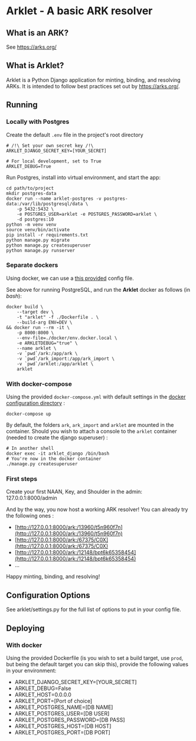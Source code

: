 # Arklet - A basic ARK resolver

## What is an ARK?
See https://arks.org/

## What is Arklet?
Arklet is a Python Django application for minting, binding, and resolving ARKs. It is intended to follow best practices set out by https://arks.org/.

## Running

### Locally with Postgres

Create the default `.env` file in the project's root directory

```
# /!\ Set your own secret key /!\
ARKLET_DJANGO_SECRET_KEY=[YOUR_SECRET]

# For local development, set to True
ARKLET_DEBUG=True
```

Run Postgres, install into virtual environment, and start the app:
```
cd path/to/project
mkdir postgres-data
docker run --name arklet-postgres -v postgres-data:/var/lib/postgresql/data \
    -p 5432:5432 \
    -e POSTGRES_USER=arklet -e POSTGRES_PASSWORD=arklet \
    -d postgres:10
python -m venv venv
source venv/bin/activate
pip install -r requirements.txt
python manage.py migrate
python manage.py createsuperuser
python manage.py runserver
```

### Separate dockers
Using docker, we can use a [this provided](./docker/env.docker.local) config file.

See above for running PostgreSQL, and run the **Arklet** docker as follows (in *bash*):
```
docker build \
    --target dev \
    -t "arklet" -f ./Dockerfile . \
    --build-arg ENV=DEV \
&& docker run --rm -it \
    -p 8000:8000 \
    --env-file=./docker/env.docker.local \
    -e ARKLETDEBUG="true" \
    --name arklet \
    -v `pwd`/ark:/app/ark \
    -v `pwd`/ark_import:/app/ark_import \
    -v `pwd`/arklet:/app/arklet \
    arklet
```

### With docker-compose
Using the provided `docker-compose.yml` with default settings in the [docker
configuration directory](./docker) :

```
docker-compose up
```

By default, the folders `ark`, `ark_import` and `arklet` are mounted in the
container. Should you wish to attach a console to the `arklet` container (needed
to create the django superuser) :
```
# In another shell
docker exec -it arklet_django /bin/bash
# You're now in the docker container
./manage.py createsuperuser
```

### First steps
Create your first NAAN, Key, and Shoulder in the admin:
127.0.0.1:8000/admin

And by the way, you now host a working ARK resolver! You can already
try the following ones :
- [http://127.0.0.1:8000/ark:/13960/t5n960f7n](http://127.0.0.1:8000/ark:/13960/t5n960f7n)
- [http://127.0.0.1:8000/ark:/67375/C0X](http://127.0.0.1:8000/ark:/67375/C0X)
- [http://127.0.0.1:8000/ark:/12148/bpt6k65358454](http://127.0.0.1:8000/ark:/12148/bpt6k65358454)
- ...

Happy minting, binding, and resolving!

## Configuration Options

See arklet/settings.py for the full list of options to put in your config file.

## Deploying
### With docker
Using the provided Dockerfile (is you wish to set a build target, use `prod`, 
but being the default target you can skip this), provide the following values
in your environment:

- ARKLET_DJANGO_SECRET_KEY=[YOUR_SECRET]
- ARKLET_DEBUG=False
- ARKLET_HOST=0.0.0.0
- ARKLET_PORT=[Port of choice]
- ARKLET_POSTGRES_NAME=[DB NAME]
- ARKLET_POSTGRES_USER=[DB USER]
- ARKLET_POSTGRES_PASSWORD=[DB PASS]
- ARKLET_POSTGRES_HOST=[DB HOST]
- ARKLET_POSTGRES_PORT=[DB PORT]
